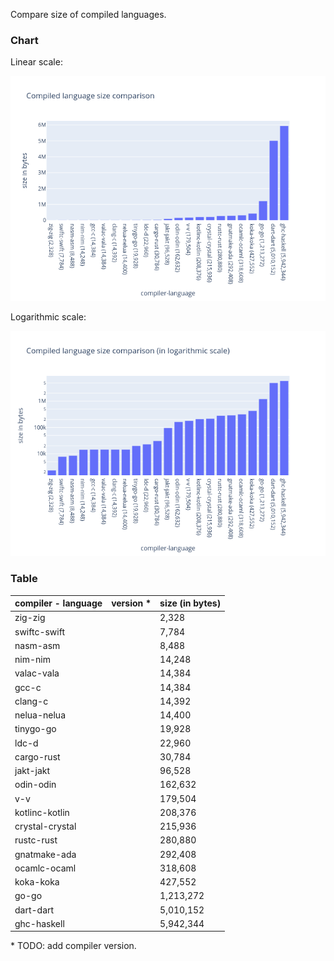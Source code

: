 Compare size of compiled languages.

### Chart

Linear scale:

![](./assets/chart.png)

Logarithmic scale:

![](./assets/chart_log.png)

### Table

| compiler - language | version \* | size (in bytes) |
| ------------------- | ---------- | --------------- |
| zig-zig             |            | 2,328           |
| swiftc-swift        |            | 7,784           |
| nasm-asm            |            | 8,488           |
| nim-nim             |            | 14,248          |
| valac-vala          |            | 14,384          |
| gcc-c               |            | 14,384          |
| clang-c             |            | 14,392          |
| nelua-nelua         |            | 14,400          |
| tinygo-go           |            | 19,928          |
| ldc-d               |            | 22,960          |
| cargo-rust          |            | 30,784          |
| jakt-jakt           |            | 96,528          |
| odin-odin           |            | 162,632         |
| v-v                 |            | 179,504         |
| kotlinc-kotlin      |            | 208,376         |
| crystal-crystal     |            | 215,936         |
| rustc-rust          |            | 280,880         |
| gnatmake-ada        |            | 292,408         |
| ocamlc-ocaml        |            | 318,608         |
| koka-koka           |            | 427,552         |
| go-go               |            | 1,213,272       |
| dart-dart           |            | 5,010,152       |
| ghc-haskell         |            | 5,942,344       |

\* TODO: add compiler version.
